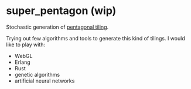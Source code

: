# super_pentagon (wip)

Stochastic generation of [pentagonal tiling](https://en.wikipedia.org/wiki/Pentagonal_tiling).

Trying out few algorithms and tools to generate this kind of tilings. I would like to play with:
  - WebGL
  - Erlang
  - Rust
  - genetic algorithms
  - artificial neural networks
